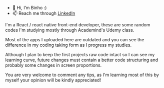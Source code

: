 - 👋 Hi, I’m Binho :)
- 📫 Reach me through [LinkedIn](https://www.linkedin.com/in/fabriciocsilva/)

I'm a React / react native front-end developer, these are some random codes I'm studying mostly through Academind's Udemy class.

Most of the apps I uploaded here are outdated and you can see the difference in my coding taking form as I progress my studies.

Although I plan to keep the first projects raw code intact so I can see my learning curve, future changes must contain a better code structuring and probably some changes in screen proportions.

You are very welcome to comment any tips, as I'm learning most of this by myself your opinion will be kindly appreciated!
